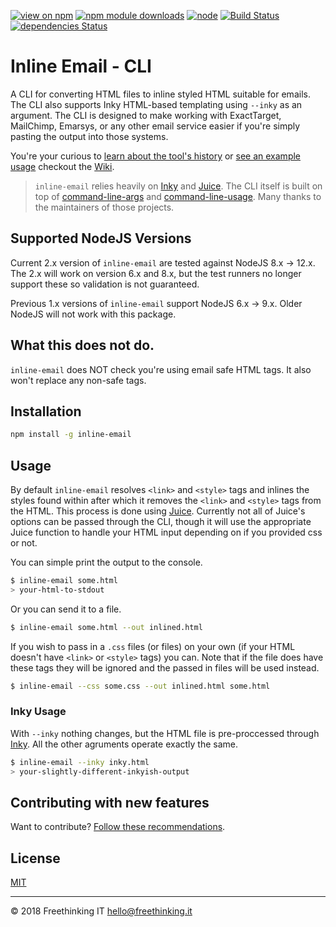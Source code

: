 [![view on npm](http://img.shields.io/npm/v/inline-email.svg)](https://www.npmjs.org/package/inline-email)
[![npm module downloads](http://img.shields.io/npm/dt/inline-email.svg)](https://www.npmjs.com/package/inline-email)
[![node](https://img.shields.io/node/v/inline-email.svg)](https://www.npmjs.org/package/inline-email)
[![Build Status](https://travis-ci.org/freethinkingit/inline-email.svg?branch=master)](https://travis-ci.org/freethinkingit/inline-email)
[![dependencies Status](https://david-dm.org/freethinkingit/inline-email/status.svg)](https://david-dm.org/freethinkingit/inline-email)

# Inline Email - CLI

A CLI for converting HTML files to inline styled HTML suitable for emails.
The CLI also supports Inky HTML-based templating using `--inky` as an argument.
The CLI is designed to make working with ExactTarget, MailChimp, Emarsys, or any other email service easier if you're simply pasting the output into those systems.

You're your curious to [learn about the tool's history](https://github.com/freethinkingit/inline-email/wiki/1.-How-The-Tool-Came-to-Be) or [see an example usage](https://github.com/freethinkingit/inline-email/wiki/2.-Building-Templates-and-Blocks) checkout the [Wiki](https://github.com/freethinkingit/inline-email/wiki).

> `inline-email` relies heavily on [Inky](https://github.com/zurb/inky) and [Juice](https://github.com/Automattic/juice). The CLI itself is built on top of [command-line-args](https://github.com/75lb/command-line-args) and [command-line-usage](https://github.com/75lb/command-line-usage). Many thanks to the maintainers of those projects.

## Supported NodeJS Versions

Current 2.x version of `inline-email` are tested against NodeJS 8.x -> 12.x.
The 2.x will work on version 6.x and 8.x, but the test runners no longer support these so validation is not guaranteed.

Previous 1.x versions of `inline-email` support NodeJS 6.x -> 9.x. Older NodeJS will not work with this package.

## What this does not do.

`inline-email` does NOT check you're using email safe HTML tags.
It also won't replace any non-safe tags.

## Installation

```sh
npm install -g inline-email
```

## Usage

By default `inline-email` resolves `<link>` and `<style>` tags and inlines the styles found within after which it removes the `<link>` and `<style>` tags from the HTML. This process is done using [Juice](https://github.com/Automattic/juice). Currently not all of Juice's options can be passed through the CLI, though it will use the appropriate Juice function to handle your HTML input depending on if you provided css or not.

You can simple print the output to the console.

```sh
$ inline-email some.html
> your-html-to-stdout
```

Or you can send it to a file.

```sh
$ inline-email some.html --out inlined.html
```

If you wish to pass in a `.css` files (or files) on your own (if your HTML doesn't have `<link>` or `<style>` tags) you can. Note that if the file does have these tags they will be ignored and the passed in files will be used instead.

```sh
$ inline-email --css some.css --out inlined.html some.html
```

### Inky Usage

With `--inky` nothing changes, but the HTML file is pre-proccessed through [Inky](https://github.com/zurb/inky). All the other agruments operate exactly the same.

```sh
$ inline-email --inky inky.html
> your-slightly-different-inkyish-output
```

## Contributing with new features

Want to contribute? [Follow these recommendations](CONTRIBUTING.md).

## License

[MIT](LICENSE.md)

---------------------------

© 2018 Freethinking IT <hello@freethinking.it>
